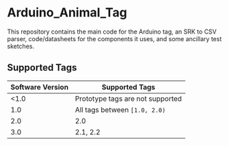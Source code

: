 # Arduino_Animal_Tag
This repository contains the main code for the Arduino tag, an SRK to CSV parser, code/datasheets for the components it uses, and some ancillary test sketches.

## Supported Tags

Software Version | Supported Tags
---|---
 <1.0 | Prototype tags are not supported
 1.0 | All tags between `[1.0, 2.0)`
 2.0 | 2.0
 3.0 | 2.1, 2.2
